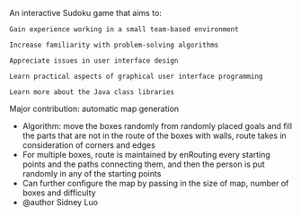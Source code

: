 An interactive Sudoku game that aims to:

    Gain experience working in a small team-based environment

    Increase familiarity with problem-solving algorithms

    Appreciate issues in user interface design

    Learn practical aspects of graphical user interface programming

    Learn more about the Java class libraries
    
Major contribution: automatic map generation
 * Algorithm: move the boxes randomly from randomly placed goals and fill the parts that are not in the route of the boxes with walls, route takes in consideration of corners and edges
 * For multiple boxes, route is maintained by enRouting every starting points and the paths connecting them, and then the person is put randomly in any of the starting points
 * Can further configure the map by passing in the size of map, number of boxes and difficulty
 * @author Sidney Luo
